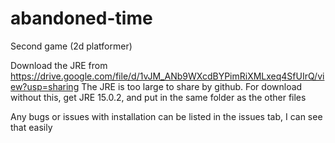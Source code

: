 # abandoned-time
Second game (2d platformer)

Download the JRE from https://drive.google.com/file/d/1vJM_ANb9WXcdBYPimRiXMLxeq4SfUIrQ/view?usp=sharing
The JRE is too large to share by github. For download without this, get JRE 15.0.2, and put in the same folder as the other files

Any bugs or issues with installation can be listed in the issues tab, I can see that easily
